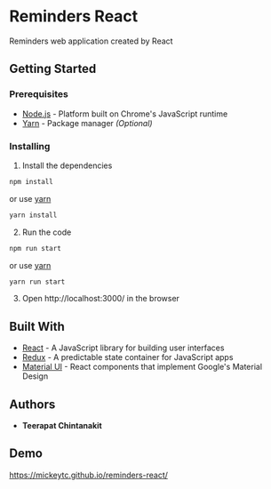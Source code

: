 # Reminders React

Reminders web application created by React

## Getting Started

### Prerequisites

* [Node.js](https://nodejs.org/en/) - Platform built on Chrome's JavaScript runtime
* [Yarn](https://yarnpkg.com/lang/en/) - Package manager *(Optional)*

### Installing

1. Install the dependencies
```sh
npm install
```
or use [yarn](https://yarnpkg.com/lang/en/)
```sh
yarn install
```
2. Run the code
```sh
npm run start
```
or use [yarn](https://yarnpkg.com/lang/en/)
```sh
yarn run start
```
3. Open http://localhost:3000/ in the browser

## Built With

* [React](https://reactjs.org/) - A JavaScript library for building user interfaces
* [Redux](https://redux.js.org/) - A predictable state container for JavaScript apps
* [Material UI](https://material-ui.com/) - React components that implement Google's Material Design

## Authors

* **Teerapat Chintanakit**

## Demo

https://mickeytc.github.io/reminders-react/
